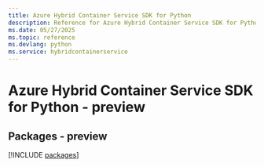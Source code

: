 ```yaml
---
title: Azure Hybrid Container Service SDK for Python
description: Reference for Azure Hybrid Container Service SDK for Python
ms.date: 05/27/2025
ms.topic: reference
ms.devlang: python
ms.service: hybridcontainerservice
---
```

# Azure Hybrid Container Service SDK for Python - preview
## Packages - preview
[!INCLUDE [packages](hybrid-container-service-index.md)]